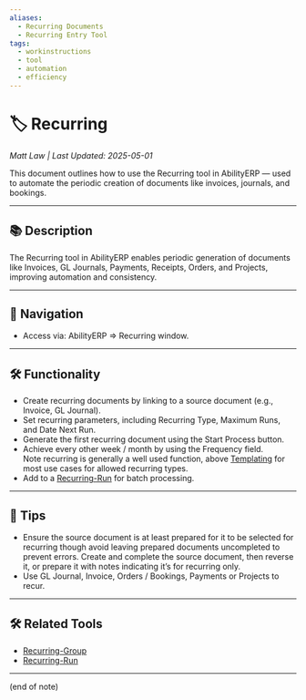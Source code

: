 ```yaml
---
aliases:
  - Recurring Documents
  - Recurring Entry Tool
tags:
  - workinstructions
  - tool
  - automation
  - efficiency
---
```


# 🏷️ Recurring

*Matt Law | Last Updated: 2025-05-01*

This document outlines how to use the Recurring tool in AbilityERP — used to automate the periodic creation of documents like invoices, journals, and bookings.

---

## 📚 Description  
The Recurring tool in AbilityERP enables periodic generation of documents like Invoices, GL Journals, Payments, Receipts, Orders, and Projects, improving automation and consistency.

---

## 🧭 Navigation  
- Access via: AbilityERP => Recurring window.

---

## 🛠️ Functionality  
- Create recurring documents by linking to a source document (e.g., Invoice, GL Journal).
- Set recurring parameters, including Recurring Type, Maximum Runs, and Date Next Run.
- Generate the first recurring document using the Start Process button.
- Achieve every other week / month by using the Frequency field.  
  Note recurring is generally a well used function, above [Templating](Templating.md) for most use cases for allowed recurring types.
- Add to a [Recurring-Run](Recurring-Run.md) for batch processing.

---

## 🎯 Tips  
- Ensure the source document is at least prepared for it to be selected for recurring though avoid leaving prepared documents uncompleted to prevent errors. Create and complete the source document, then reverse it, or prepare it with notes indicating it’s for recurring only.
- Use GL Journal, Invoice, Orders / Bookings, Payments or Projects to recur.

---

## 🛠️ Related Tools  
- [Recurring-Group](Recurring-Group.md)  
- [Recurring-Run](Recurring-Run.md)

---
(end of note)
